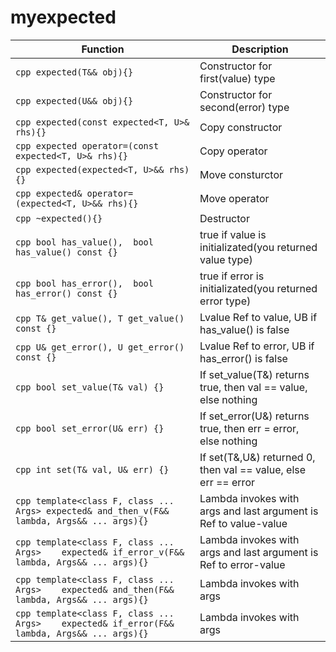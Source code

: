 # myexpected
| Function  | Description |
| ------------- | ------------- |
| ```cpp expected(T&& obj){}```  | Constructor for first(value) type  |
| ```cpp expected(U&& obj){}```  | Constructor for second(error) type  |
| ```cpp expected(const expected<T, U>& rhs){}``` | Copy constructor |
| ```cpp expected operator=(const expected<T, U>& rhs){}``` | Copy operator |
| ```cpp expected(expected<T, U>&& rhs){}``` | Move consturctor |
| ```cpp expected& operator=(expected<T, U>&& rhs){}``` | Move operator |
| ```cpp ~expected(){}``` | Destructor |
| ```cpp bool has_value(),  bool has_value() const {}``` | true if value is initializated(you returned value type) |
| ```cpp bool has_error(),  bool has_error() const {}```| true if error is initializated(you returned error type) |
| ```cpp T& get_value(), T get_value() const {}```| Lvalue Ref to value, UB if has_value() is false |
| ```cpp U& get_error(), U get_error() const {}```| Lvalue Ref to error, UB if has_error() is false |
| ```cpp bool set_value(T& val) {}```| If set_value(T&) returns true, then val == value, else nothing |
| ```cpp bool set_error(U& err) {}``` | If set_error(U&) returns true, then err = error, else nothing |
| ```cpp int set(T& val, U& err) {}```| If set(T&,U&) returned 0, then val == value, else err == error |
| ```cpp template<class F, class ... Args> expected& and_then_v(F&& lambda, Args&& ... args){}``` | Lambda invokes with args and last argument is Ref to value-value |
| ```cpp template<class F, class ... Args>    expected& if_error_v(F&& lambda, Args&& ... args){}``` | Lambda invokes with args and last argument is Ref to error-value |
| ```cpp template<class F, class ... Args>    expected& and_then(F&& lambda, Args&& ... args){}``` | Lambda invokes with args |
| ```cpp template<class F, class ... Args>    expected& if_error(F&& lambda, Args&& ... args){}``` | Lambda invokes with args |
